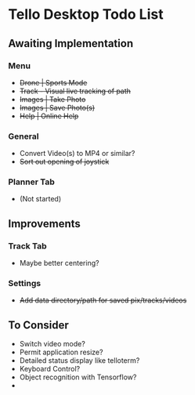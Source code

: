 # Tello Desktop Todo List

## Awaiting Implementation

### Menu

* ~~Drone | Sports Mode~~
* ~~Track - Visual live tracking of path~~
* ~~Images | Take Photo~~
* ~~Images | Save Photo(s)~~
* ~~Help | Online Help~~

### General
* Convert Video(s) to MP4 or similar?
* ~~Sort out opening of joystick~~
  
### Planner Tab
* (Not started)

## Improvements

### Track Tab
* Maybe better centering?

### Settings
* ~~Add data directory/path for saved pix/tracks/videos~~

## To Consider
* Switch video mode?
* Permit application resize?
* Detailed status display like telloterm?
* Keyboard Control?
* Object recognition with Tensorflow?
* 